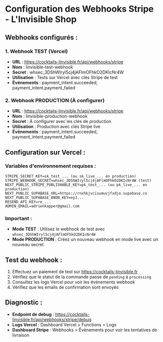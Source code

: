 # Configuration des Webhooks Stripe - L'Invisible Shop

## Webhooks configurés :

### 1. Webhook TEST (Vercel)
- **URL** : https://cocktails-linvisible.fr/api/webhooks/stripe
- **Nom** : linvisible-test-webhook
- **Secret** : whsec_3DShWIryl5cj4jAFlmOFhkO2DKIcNr4W
- **Utilisation** : Tests sur Vercel avec clés Stripe de test
- **Événements** : payment_intent.succeeded, payment_intent.payment_failed

### 2. Webhook PRODUCTION (À configurer)
- **URL** : https://cocktails-linvisible.fr/api/webhooks/stripe
- **Nom** : linvisible-production-webhook
- **Secret** : À configurer avec les clés de production
- **Utilisation** : Production avec clés Stripe live
- **Événements** : payment_intent.succeeded, payment_intent.payment_failed

## Configuration sur Vercel :

### Variables d'environnement requises :
```
STRIPE_SECRET_KEY=sk_test_... (ou sk_live_... en production)
STRIPE_WEBHOOK_SECRET=whsec_3DShWIryl5cj4jAFlmOFhkO2DKIcNr4W (test) 
NEXT_PUBLIC_STRIPE_PUBLISHABLE_KEY=pk_test_... (ou pk_live_... en production)
NEXT_PUBLIC_SUPABASE_URL=https://rnxhkjvcixumuvjfxdjo.supabase.co
NEXT_PUBLIC_SUPABASE_ANON_KEY=eyJ...
RESEND_API_KEY=re_...
ADMIN_EMAIL=adrienkapper@gmail.com
```

### Important :
- **Mode TEST** : Utilisez le webhook de test avec `whsec_3DShWIryl5cj4jAFlmOFhkO2DKIcNr4W`
- **Mode PRODUCTION** : Créez un nouveau webhook en mode live avec un nouveau secret

## Test du webhook :
1. Effectuez un paiement de test sur https://cocktails-linvisible.fr
2. Vérifiez que le statut de la commande passe de `pending` à `processing`
3. Consultez les logs Vercel pour voir les événements webhook
4. Vérifiez que les emails de confirmation sont envoyés

## Diagnostic :
- **Endpoint de debug** : https://cocktails-linvisible.fr/api/webhooks/stripe/debug
- **Logs Vercel** : Dashboard Vercel > Functions > Logs
- **Dashboard Stripe** : Webhooks > Événements pour voir les tentatives de livraison
